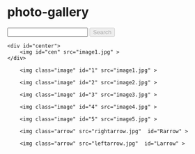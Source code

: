 photo-gallery
=============
<!DOCTYPE html>
<html>
<head><title>Search Gallery</title>
<link rel="stylesheet" type="text/css" href="gallery.css">
<script src="http://ajax.googleapis.com/ajax/libs/jquery/1.11.1/jquery.min.js"></script>
<script type="text/javascript" src="gallery.js"></script>
</head>
<body>
	<div id="search">
		<input type="text" id="search-input">
		<button id="button" disabled> Search </button>
	</div>

	<div id="center">
		<img id="cen" src="image1.jpg" >
	</div>

<div id="main">
	
		<img class="image" id="1" src="image1.jpg" >
	 
		<img class="image" id="2" src="image2.jpg" >
		 
		<img class="image" id="3" src="image3.jpg" >
	
		<img class="image" id="4" src="image4.jpg" >
	
		<img class="image" id="5" src="image5.jpg" >


	
</div>

		<img class="arrow" src="rightarrow.jpg"  id="Rarrow" >

		<img class="arrow" src="leftarrow.jpg"  id="Larrow" >


</body>
